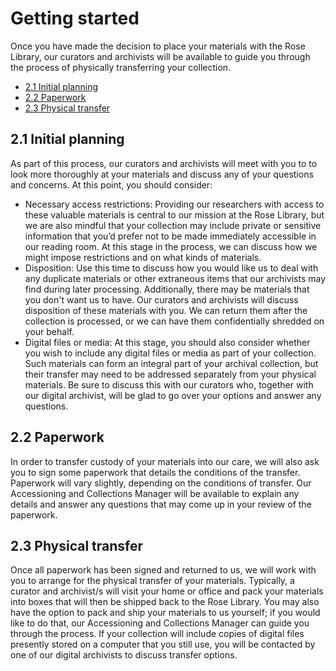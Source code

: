 # Getting started

Once you have made the decision to place your materials with the Rose Library, our curators and archivists will be available to guide you through the process of physically transferring your collection. 

* [2.1 Initial planning](#21-initial-planning)
* [2.2 Paperwork](#22-paperwork)
* [2.3 Physical transfer](#23-physical-transfer)

## 2.1 Initial planning

As part of this process, our curators and archivists will meet with you to to look more thoroughly at your materials and discuss any of your questions and concerns. At this point, you should consider:

* Necessary access restrictions: Providing our researchers with access to these valuable materials is central to our mission at the Rose Library, but we are also mindful that your collection may include private or sensitive information that you’d prefer not to be made immediately accessible in our reading room. At this stage in the process, we can discuss how we might impose restrictions and on what kinds of materials.
* Disposition: Use this time to discuss how you would like us to deal with any duplicate materials or other extraneous items that our archivists may find during later processing. Additionally, there may be materials that you don't want us to have.  Our curators and archivists will discuss disposition of these materials with you.  We can return them after the collection is processed, or we can have them confidentially shredded on your behalf.
* Digital files or media: At this stage, you should also consider whether you wish to include any digital files or media as part of your collection. Such materials can form an integral part of your archival collection, but their transfer may need to be addressed separately from your physical materials. Be sure to discuss this with our curators who, together with our digital archivist, will be glad to go over your options and answer any questions.

## 2.2 Paperwork

In order to transfer custody of your materials into our care, we will also ask you to sign some paperwork that details the conditions of the transfer. Paperwork will vary slightly, depending on the conditions of transfer. Our Accessioning and Collections Manager will be available to explain any details and answer any questions that may come up in your review of the paperwork.

## 2.3 Physical transfer

Once all paperwork has been signed and returned to us, we will work with you to arrange for the physical transfer of your materials. Typically, a curator and archivist/s will visit your home or office and pack your materials into boxes that will then be shipped back to the Rose Library. You may also have the option to pack and ship your materials to us yourself; if you would like to do that, our Accessioning and Collections Manager can guide you through the process. If your collection will include copies of digital files presently stored on a computer that you still use, you will be contacted by one of our digital archivists to discuss transfer options.
